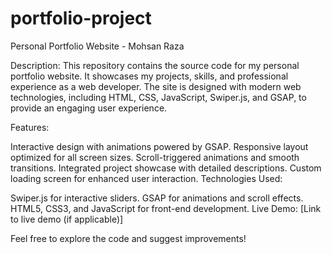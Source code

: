 # portfolio-project

Personal Portfolio Website - Mohsan Raza

Description:
This repository contains the source code for my personal portfolio website. It showcases my projects, skills, and professional experience as a web developer. The site is designed with modern web technologies, including HTML, CSS, JavaScript, Swiper.js, and GSAP, to provide an engaging user experience.

Features:

Interactive design with animations powered by GSAP.
Responsive layout optimized for all screen sizes.
Scroll-triggered animations and smooth transitions.
Integrated project showcase with detailed descriptions.
Custom loading screen for enhanced user interaction.
Technologies Used:

Swiper.js for interactive sliders.
GSAP for animations and scroll effects.
HTML5, CSS3, and JavaScript for front-end development.
Live Demo:
[Link to live demo (if applicable)]

Feel free to explore the code and suggest improvements!

